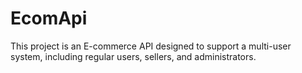 # EcomApi
This project is an E-commerce API designed to support a multi-user system, including regular users, sellers, and administrators. 
